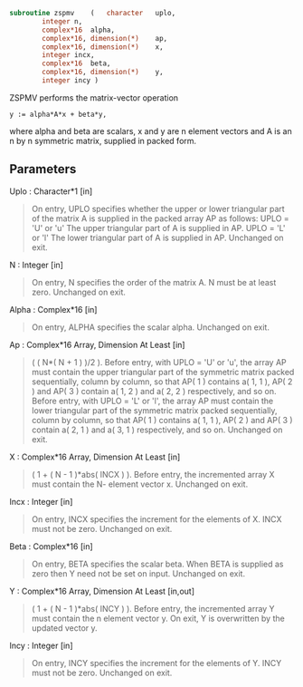 ```fortran
subroutine zspmv	(	character	uplo,
		integer	n,
		complex*16	alpha,
		complex*16, dimension(*)	ap,
		complex*16, dimension(*)	x,
		integer	incx,
		complex*16	beta,
		complex*16, dimension(*)	y,
		integer	incy )
```

 ZSPMV  performs the matrix-vector operation

    y := alpha*A*x + beta*y,

 where alpha and beta are scalars, x and y are n element vectors and
 A is an n by n symmetric matrix, supplied in packed form.

## Parameters
Uplo : Character*1 [in]
> On entry, UPLO specifies whether the upper or lower
> triangular part of the matrix A is supplied in the packed
> array AP as follows:
> UPLO = 'U' or 'u'   The upper triangular part of A is
> supplied in AP.
> UPLO = 'L' or 'l'   The lower triangular part of A is
> supplied in AP.
> Unchanged on exit.

N : Integer [in]
> On entry, N specifies the order of the matrix A.
> N must be at least zero.
> Unchanged on exit.

Alpha : Complex*16 [in]
> On entry, ALPHA specifies the scalar alpha.
> Unchanged on exit.

Ap : Complex*16 Array, Dimension At Least [in]
> ( ( N*( N + 1 ) )/2 ).
> Before entry, with UPLO = 'U' or 'u', the array AP must
> contain the upper triangular part of the symmetric matrix
> packed sequentially, column by column, so that AP( 1 )
> contains a( 1, 1 ), AP( 2 ) and AP( 3 ) contain a( 1, 2 )
> and a( 2, 2 ) respectively, and so on.
> Before entry, with UPLO = 'L' or 'l', the array AP must
> contain the lower triangular part of the symmetric matrix
> packed sequentially, column by column, so that AP( 1 )
> contains a( 1, 1 ), AP( 2 ) and AP( 3 ) contain a( 2, 1 )
> and a( 3, 1 ) respectively, and so on.
> Unchanged on exit.

X : Complex*16 Array, Dimension At Least [in]
> ( 1 + ( N - 1 )*abs( INCX ) ).
> Before entry, the incremented array X must contain the N-
> element vector x.
> Unchanged on exit.

Incx : Integer [in]
> On entry, INCX specifies the increment for the elements of
> X. INCX must not be zero.
> Unchanged on exit.

Beta : Complex*16 [in]
> On entry, BETA specifies the scalar beta. When BETA is
> supplied as zero then Y need not be set on input.
> Unchanged on exit.

Y : Complex*16 Array, Dimension At Least [in,out]
> ( 1 + ( N - 1 )*abs( INCY ) ).
> Before entry, the incremented array Y must contain the n
> element vector y. On exit, Y is overwritten by the updated
> vector y.

Incy : Integer [in]
> On entry, INCY specifies the increment for the elements of
> Y. INCY must not be zero.
> Unchanged on exit.

